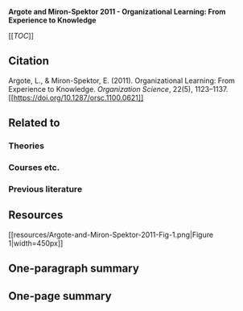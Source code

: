 **Argote and Miron-Spektor 2011 - Organizational Learning: From Experience to Knowledge**

[[_TOC_]]

## Citation
Argote, L., & Miron-Spektor, E. (2011). Organizational Learning: From Experience to Knowledge. *Organization Science*, 22(5), 1123–1137. [[https://doi.org/10.1287/orsc.1100.0621]]

## Related to

### Theories

### Courses etc.

### Previous literature

## Resources
[[resources/Argote-and-Miron-Spektor-2011-Fig-1.png|Figure 1|width=450px]]

## One-paragraph summary

## One-page summary
